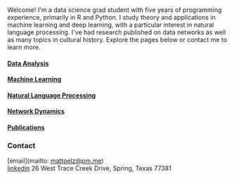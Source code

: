    
   <br>

Welcome! I'm a data science grad student with five years of programming experience, primarily in R and Python. I study theory and applications in machine learning and deep learning, with a particular interest in natural language processing. I've had research published on data networks as well as many topics in cultural history. Explore the pages below or contact me to learn more.</p>

#### [Data Analysis](https://www.pelzma.io/analysis.html)
#### [Machine Learning](https://www.pelzma.io/ml.html)
#### [Natural Language Processing](https://www.pelzma.io/nlp.html)
#### [Network Dynamics](https://www.pelzma.io/dynamics.html)
#### [Publications](https://www.pelzma.io/pubs.html)

### Contact 
[email](mailto: mattpelz@pm.me)  
[linkedin](https://www.linkedin.com/in/pelzm/)
26 West Trace Creek Drive, Spring, Texas 77381 
